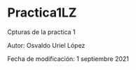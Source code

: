 # Practica1LZ
Cpturas de la practica 1


Autor: Osvaldo Uriel López 


Fecha de modificación: 1 septiembre 2021
